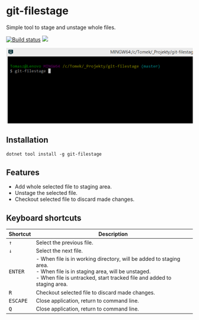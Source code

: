 # git-filestage

Simple tool to stage and unstage whole files.

[![Build status](https://prasol.visualstudio.com/git-filestage/_apis/build/status/git-filestage-CI)](https://prasol.visualstudio.com/git-filestage/_build/latest?definitionId=1)
[![](https://img.shields.io/nuget/v/git-filestage.svg)](https://www.nuget.org/packages/git-filestage/)

![](docs/git-filestage.gif)

## Installation

	dotnet tool install -g git-filestage

## Features
- Add whole selected file to staging area.
- Unstage the selected file.
- Checkout selected file to discard made changes.

## Keyboard shortcuts

| Shortcut          | Description                                                                                                                                                                                           |
|-------------------|-------------------------------------------------------------------------------------------------------------------------------------------------------------------------------------------------------|
| <kbd>↑</kbd>      | Select the previous file.                                                                                                                                                                             |
| <kbd>↓</kbd>      | Select the next file.                                                                                                                                                                                 |
| <kbd>ENTER</kbd>  | - When file is in working directory, will be added to staging area.<br> - When file is in staging area, will be unstaged.<br> - When file is untracked, start tracked file and added to staging area. |
| <kbd>R</kbd>      | Checkout selected file to discard made changes.                                                                                                                                                       |
| <kbd>ESCAPE</kbd> | Close application, return to command line.                                                                                                                                                            |
| <kbd>Q</kbd>      | Close application, return to command line.                                                                                                                                                            |

